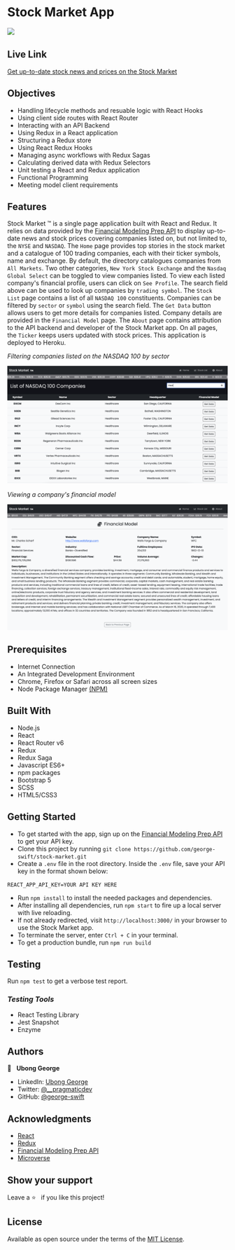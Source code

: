 # Stock Market App
![](./src/assets/images/stock-market.gif)
## Live Link
[Get up-to-date stock news and prices on the Stock Market](https://app-stock-market.herokuapp.com/)
## Objectives
- Handling lifecycle methods and resuable logic with React Hooks
- Using client side routes with React Router
- Interacting with an API Backend
- Using Redux in a React application
- Structuring a Redux store
- Using React Redux Hooks
- Managing async workflows with Redux Sagas
- Calculating derived data with Redux Selectors
- Unit testing a React and Redux application
- Functional Programming
- Meeting model client requirements

## Features
Stock Market &trade; is a single page application built with React and Redux. It relies on data provided by the [Financial Modeling Prep API](https://financialmodelingprep.com/developer/docs/) to display up-to-date news and stock prices covering companies listed on, but not limited to, the `NYSE` and `NASDAQ`. The `Home` page provides top stories in the stock market and a catalogue of 100 trading companies, each with their ticker symbols, name and exchange. By default, the directory catalogues companies from `All Markets`. Two other categories, `New York Stock Exchange` and the `Nasdaq Global Select` can be toggled to view companies listed. To view each listed company's financial profile, users can click on `See Profile`. The search field above can be used to look up companies by `trading symbol`. The `Stock List` page contains a list of all `NASDAQ 100` constituents. Companies can be filtered by `sector` or `symbol` using the search field. The `Get Data` button allows users to get more details for companies listed. Company details are provided in the `Financial Model` page. The `About` page contains attribution to the API backend and developer of the Stock Market app. On all pages, the `Ticker` keeps users updated with stock prices. This application is deployed to Heroku.


_Filtering companies listed on the NASDAQ 100 by sector_

![](./src/assets/images/nasdaq.png)

_Viewing a company's financial model_

![](./src/assets/images/financial-model.png)

## Prerequisites
- Internet Connection
- An Integrated Development Environment
- Chrome, Firefox or Safari across all screen sizes
- Node Package Manager [(NPM)](https://docs.npmjs.com/about-npm)

## Built With
- Node.js
- React
- React Router v6
- Redux
- Redux Saga
- Javascript ES6+
- npm packages
- Bootstrap 5
- SCSS
- HTML5/CSS3


## Getting Started
- To get started with the app, sign up on the [Financial Modeling Prep API](https://financialmodelingprep.com/developer/docs/) to get your API key.
- Clone this project by running `git clone https://github.com/george-swift/stock-market.git`
- Create a `.env` file in the root directory. Inside the `.env` file, save your API key in the format shown below:
```
REACT_APP_API_KEY=YOUR API KEY HERE
```
- Run `npm install` to install the needed packages and dependencies.
- After installing all dependencies, run `npm start` to fire up a local server with live reloading.
- If not already redirected, visit `http://localhost:3000/` in your browser to use the Stock Market app.
- To terminate the server, enter `Ctrl + C` in your terminal.
- To get a production bundle, run `npm run build`

## Testing
Run `npm test` to get a verbose test report.

### *Testing Tools*
- React Testing Library
- Jest Snapshot
- Enzyme

## Authors

👤 &nbsp; **Ubong George**
- LinkedIn: [Ubong George](https://www.linkedin.com/in/ubong-itok)
- Twitter: [@\_\_pragmaticdev](https://twitter.com/__pragmaticdev)
- GitHub: [@george-swift](https://github.com/george-swift)

## Acknowledgments

- [React](https://reactjs.org/)
- [Redux](https://redux.js.org/api/api-reference)
- [Financial Modeling Prep API](https://financialmodelingprep.com/developer/docs/)
- [Microverse](https://www.microverse.org/)

## Show your support

Leave a :star:️ &nbsp; if you like this project!

## License

Available as open source under the terms of the [MIT License](https://opensource.org/licenses/MIT).